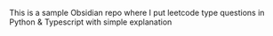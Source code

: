 This is a sample Obsidian repo where I put leetcode type questions in Python & Typescript with simple explanation
